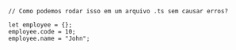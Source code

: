 `// Como podemos rodar isso em um arquivo .ts sem causar erros?`

`let employee = {};`  
`employee.code = 10;`  
`employee.name = "John";`
